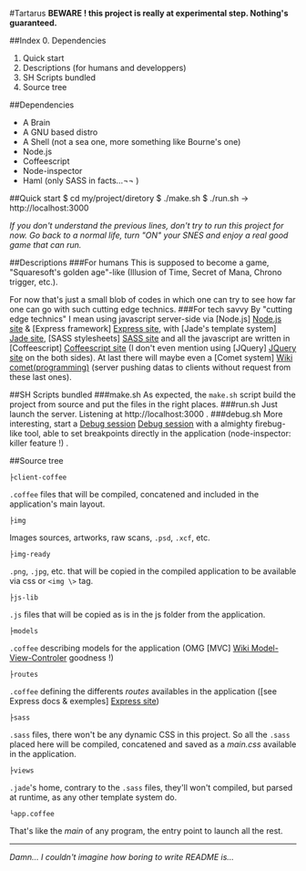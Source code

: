#Tartarus
**BEWARE ! this project is really at experimental step.
Nothing's guaranteed.**

##Index
0. Dependencies
1. Quick start
2. Descriptions (for humans and developpers)
3. SH Scripts bundled
4. Source tree

##Dependencies
* A Brain
* A GNU based distro
* A Shell (not a sea one, more something like Bourne's one)
* Node.js
* Coffeescript
* Node-inspector
* Haml (only SASS in facts…¬¬ )

##Quick start
    $ cd my/project/diretory
    $ ./make.sh
    $ ./run.sh
→ http://localhost:3000

*If you don't understand the previous lines, don't try to run this project for now. Go back to a normal life, turn "ON" your SNES and enjoy a real good game that can run.*

##Descriptions
###For humans
This is supposed to become a game, "Squaresoft's golden age"-like (Illusion of Time, Secret of Mana, Chrono trigger, etc.).

For now that's just a small blob of codes in which one can try to see how far one can go with such cutting edge technics.
###For tech savvy
By "cutting edge technics" I mean using javascript server-side via [Node.js] [Node.js site] & [Express framework] [Express site], with [Jade's template system] [Jade site], [SASS stylesheets] [SASS site] and all the javascript are written in [Coffeescript] [Coffeescript site] (I don't even mention using [JQuery] [JQuery site] on the both sides). At last there will maybe even a [Comet system] [Wiki comet(programming)] (server pushing datas to clients without request from these last ones).

##SH Scripts bundled
###make.sh
As expected, the `make.sh` script build the project from source and put the files in the right places.
###run.sh
Just launch the server. Listening at http://localhost:3000 .
###debug.sh
More interesting, start a [Debug session] [Debug session] with a almighty firebug-like tool, able to set breakpoints directly in the application (node-inspector: killer feature !) .


##Source tree

    ├client-coffee
`.coffee` files that will be compiled, concatened and included in the application's main layout.

    ├img
Images sources, artworks, raw scans, `.psd`, `.xcf`, etc.

    ├img-ready
`.png`, `.jpg`, etc. that will be copied in the compiled application to be available via css or `<img \>` tag.

    ├js-lib
`.js` files that will be copied as is in the js folder from the application.

    ├models
`.coffee` describing models for the application (OMG [MVC] [Wiki Model-View-Controler] goodness !)

    ├routes
`.coffee` defining the differents _routes_ availables in the application ([see Express docs & exemples] [Express site])

    ├sass
`.sass` files, there won't be any dynamic CSS in this project. So all the `.sass` placed here will be compiled, concatened and saved as a _main.css_ available in the application.

    ├views
`.jade`'s home, contrary to the `.sass` files, they'll won't compiled, but parsed at runtime, as any other template system do.

    └app.coffee
That's like the *main* of any program, the entry point to launch all the rest.

---------------------------------
_Damn… I couldn't imagine how boring to write README is…_

  [Node.js site]: http://nodejs.org/
  [Jade site]: http://jade-lang.com/
  [SASS site]: http://sass-lang.com/
  [JQuery site]: http://jquery.com/
  [Express site]: http://expressjs.com/
  [Coffeescript site]: http://jashkenas.github.com/coffee-script/
  [Wiki comet(programming)]: http://en.wikipedia.org/wiki/Comet_%28programming%29
  [Wiki Model-View-Controler]: http://en.wikipedia.org/wiki/Model%E2%80%93view%E2%80%93controller
  [Debug session]: http://localhost:8080/debug?port=5858 "http://localhost:8080/debug?port=5858"